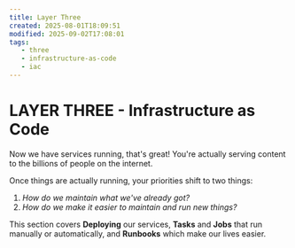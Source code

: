 ```yaml
---
title: Layer Three
created: 2025-08-01T18:09:51
modified: 2025-09-02T17:08:01
tags:
   - three
   - infrastructure-as-code
   - iac
---
```


# **LAYER THREE** - Infrastructure as Code

Now we have services running, that's great! You're actually serving content to the billions of people on the internet.

Once things are actually running, your priorities shift to two things:

1. *How do we maintain what we've already got?*
2. *How do we make it easier to maintain and run new things?*

This section covers **Deploying** our services, **Tasks** and **Jobs** that run manually or automatically, and **Runbooks** which make our lives easier.
